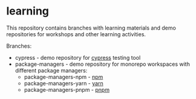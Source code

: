# learning

This repository contains branches with learning materials and demo repositories for workshops and other learning activities.

Branches:
* cypress - demo repository for [cypress](https://www.cypress.io/) testing tool
* package-managers - demo repository for monorepo workspaces with different package managers:
  * package-managers-npm - [npm](https://docs.npmjs.com/)
  * package-managers-yarn - [yarn](https://yarnpkg.com/)
  * package-managers-pnpm - [pnpm](https://pnpm.io/)
